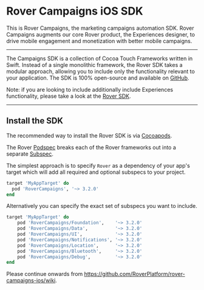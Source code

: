 # Rover Campaigns iOS SDK

This is Rover Campaigns, the marketing campaigns automation SDK.  Rover Campaigns augments our core Rover product, the Experiences designer, to drive mobile engagement and monetization with better mobile campaigns.

<hr />

The Campaigns SDK is a collection of Cocoa Touch Frameworks written in Swift. Instead of a single monolithic framework, the Rover SDK takes a modular approach, allowing you to include only the functionality relevant to your application. The SDK is 100% open-source and available on [GitHub](https://github.com/RoverPlatform/rover-ios).

Note: if you are looking to include additionally include Experiences functionality, please take a look at the [Rover SDK](https://github.com/RoverPlatform/rover-ios).

---

## Install the SDK

The recommended way to install the Rover SDK is via [Cocoapods](http://cocoapods.org/).

The Rover [Podspec](https://guides.cocoapods.org/syntax/podspec.html) breaks each of the Rover frameworks out into a separate [Subspec](https://guides.cocoapods.org/syntax/podspec.html#group_subspecs).

The simplest approach is to specify `Rover` as a dependency of your app's target which will add all required and optional subspecs to your project.

```ruby
target 'MyAppTarget' do
  pod 'RoverCampaigns', '~> 3.2.0'
end
```

Alternatively you can specify the exact set of subspecs you want to include.

```ruby
target 'MyAppTarget' do
    pod 'RoverCampaigns/Foundation',    '~> 3.2.0'
    pod 'RoverCampaigns/Data',          '~> 3.2.0'
    pod 'RoverCampaigns/UI',            '~> 3.2.0'
    pod 'RoverCampaigns/Notifications', '~> 3.2.0'
    pod 'RoverCampaigns/Location',      '~> 3.2.0'
    pod 'RoverCampaigns/Bluetooth',     '~> 3.2.0'
    pod 'RoverCampaigns/Debug',         '~> 3.2.0'
end
```

Please continue onwards from https://github.com/RoverPlatform/rover-campaigns-ios/wiki.
